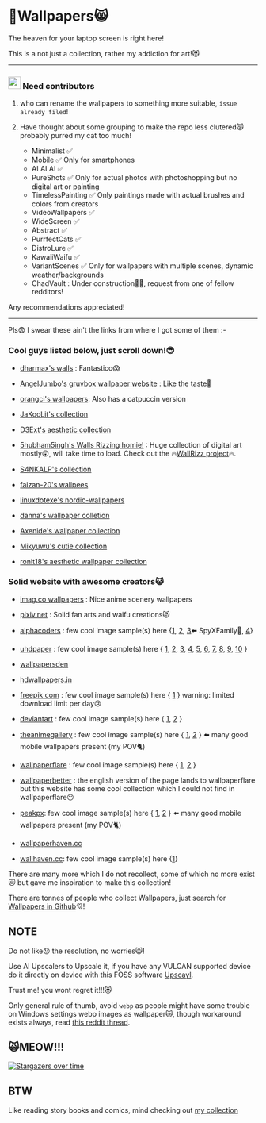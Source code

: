 # 🤤Wallpapers😸

The heaven for your laptop screen is right here!

This is a not just a collection, rather my addiction for art!😻

---
### <img src="https://i.imgur.com/a1fyRka.gif" width=25> Need contributors 

1. who can rename the wallpapers to something more suitable, `issue already filed`!

2. Have thought about some grouping to make the repo less clutered😿probably purred my cat too much!
    - Minimalist ✅
    - Mobile ✅ Only for smartphones
    - AI AI AI ✅
    - PureShots ✅ Only for actual photos with photoshopping but no digital art or painting
    - TimelessPainting ✅ Only paintings made with actual brushes and colors from creators
    - VideoWallpapers ✅
    - WideScreen ✅
    - Abstract ✅
    - PurrfectCats ✅
    - DistroLure ✅
    - KawaiiWaifu ✅
    - VariantScenes ✅ Only for wallpapers with multiple scenes, dynamic weather/backgrounds
    - ChadVault : Under construction👷‍♂️, request from one of fellow redditors!

Any recommendations appreciated!

---

Pls😨 I swear these ain't the links from where I got some of them :-

### Cool guys listed below, just scroll down!😎

- [dharmax's walls](https://github.com/dharmx/walls) : Fantastico😱

- [AngelJumbo's gruvbox wallpaper website](https://gruvbox-wallpapers.pages.dev/) : Like the taste🍷

- [orangci's wallpapers](https://github.com/orangci/walls): Also has a catpuccin version

- [JaKooLit's collection](https://github.com/JaKooLit/Wallpaper-Bank)

- [D3Ext's aesthetic collection](https://github.com/D3Ext/aesthetic-wallpapers)

- [5hubham5ingh's Walls Rizzing homie!](https://5hubham5ingh.github.io/WallRizz/) : Huge collection of digital art mostly😲, will take time to load. Check out the 🔥[WallRizz project](https://github.com/5hubham5ingh/WallRizz)🔥.

- [S4NKALP's collection](https://github.com/S4NKALP/Wallpapers)

- [faizan-20's wallpees](https://github.com/faizan-20/wallpees)

- [linuxdotexe's nordic-wallpapers](https://github.com/linuxdotexe/nordic-wallpapers)

- [danna's wallpaper colletion](https://github.com/notdanna/wallpapers)

- [Axenide's wallpaper collection](https://github.com/Axenide/Wallpapers)

- [Mikyuwu's cutie collection](https://github.com/Mikyuwu/Cutie-dots/tree/NEW-Cutie-dots/Wallpapers)

- [ronit18's aesthetic wallpaper collection](https://github.com/ronit18/Asthetic-Wallpapers)

### Solid website with awesome creators😺

- [imag.co wallpapers](https://www.iamag.co/your-name-100-original-background-collection/) : Nice anime scenery wallpapers

- [pixiv.net](https://www.pixiv.net/en/) : Solid fan arts and waifu creations😻

- [alphacoders](http://wall.alphacoders.com/big.php?i=1381020) : few cool image sample(s) here {[1](https://wall.alphacoders.com/big.php?i=1377792), [2](https://wall.alphacoders.com/big.php?i=644888), [3](https://wall.alphacoders.com/big.php?i=1354098)⬅️ SpyXFamily🤫, [4](https://wall.alphacoders.com/big.php?i=1034220)}

- [uhdpaper](https://www.uhdpaper.com) : few cool image sample(s) here { [1](https://www.uhdpaper.com/search?q=Digital+Art&by-date=true), [2](https://www.uhdpaper.com/2024/01/fox-anime-girl-forest-4k-8k-8990i.html), [3](https://www.uhdpaper.com/2024/10/142b-anime-girl-black-cat-4k.html), [4](https://www.uhdpaper.com/2024/06/ocean-car-floating-full-moon-4k-6640j.html), [5](https://www.uhdpaper.com/2024/05/fantasy-scenery-moutain-sky-4k-8163a.html), [6](https://www.uhdpaper.com/2024/05/surfboard-ocean-sunset-scenery-4k-6803a.html), [7](https://www.uhdpaper.com/2024/08/anime-girl-nun-4k-1252a.html), [8](https://www.uhdpaper.com/2024/03/tiger-animal-art-4k-2440j.html), [9](https://www.uhdpaper.com/2024/04/snake-4k-2393a.html), [10](https://www.uhdpaper.com/2024/04/alone-sunset-horizon-tree-sky-4k-1503a.html) } 

- [wallpapersden](https://wallpapersden.com/tag/genshin-impact-wallpapers/)

- [hdwallpapers.in](https://www.hdwallpapers.in/purple_eyes_baal_raiden_shogun_hd_genshin_impact-wallpapers.html)

- [freepik.com](https://www.freepik.com) : few cool image sample(s) here { [1](https://www.freepik.com/free-photos-vectors/desktop-wallpaper-anime/2#uuid=c8a6a9df-9203-41b7-bbe5-464f9e12acfd) } warning: limited download limit per day😢

- [deviantart](https://www.deviantart.com) : few cool image sample(s) here { [1](https://www.deviantart.com/angel-face125/art/Angel-112-1137618284), [2](https://www.deviantart.com/guweiz/gallery) }

- [theanimegallery](https://theanimegallery.com/) : few cool image sample(s) here { [1](https://theanimegallery.com/image/ff5r3UV43faeZb3LVCeC/anime-wallpaper-for-pc-3), [2](https://theanimegallery.com/image/09lNLGjBxbsIstzc0gpB/pink-anime-wallpaper-1) } ⬅️ many good mobile wallpapers present (my POV🐈)


- [wallpaperflare](https://www.wallpaperflare.com) : few cool image sample(s) here { [1](https://www.wallpaperflare.com/ai-ai-art-ai-dai-meaningjun-garden-ai-painting-violet-wallpaper-ygtxo), [2](https://www.wallpaperflare.com/search?wallpaper=waifu) }

- [wallpaperbetter](https://www.wallpaperbetter.com/) : the english version of the page lands to wallpaperflare but this website has some cool collection which I could not find in wallpaperflare😶

- [peakpx](https://www.peakpx.com/): few cool image sample(s) here { [1](https://www.peakpx.com/en/hd-wallpaper-desktop-kruvv/), [2](https://www.peakpx.com/en/hd-wallpaper-desktop-koqik) } ⬅️ many good mobile wallpapers present (my POV🐈)

- [wallpaperhaven.cc](https://wallhaven.cc/search?q=id%3A853&sorting=random&ref=fp&seed=kaKL4j&page=4)

- [wallhaven.cc](https://wallhaven.cc): few cool image sample(s) here {[1](https://wallhaven.cc/w/we66g6)}

There are many more which I do not recollect, some of which no more exist😿 but gave me inspiration to make this collection!

There are tonnes of people who collect Wallpapers, just search for [Wallpapers in Github](https://github.com/topics/wallpapers)💘!

## NOTE

Do not like😟 the resolution, no worries😸!

Use AI Upscalers to Upscale it, if you have any VULCAN supported device do it directly on device with this FOSS software [Upscayl](https://upscayl.org/download). 

Trust me! you wont regret it!!!😻

Only general rule of thumb, avoid `webp` as people might have some trouble on Windows settings webp images as wallpaper😿, though workaround exists always, read [this reddit thread](https://www.reddit.com/r/Windows11/comments/vjw0ly/add_set_as_desktop_background_context_menu_entry/).

## 🙀MEOW!!!

[![Stargazers over time](https://starchart.cc/JoydeepMallick/Wallpapers.svg?variant=adaptive)](https://starchart.cc/JoydeepMallick/Wallpapers)

## BTW

Like reading story books and comics, mind checking out [my collection](https://github.com/JoydeepMallick/story-books-and-comics)
